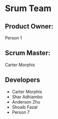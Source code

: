 # Srum Team
## Product Owner:
Person 1 
## Scrum Master:
Carter Morphis
## Developers
- Carter Morphis
- Shar Adhiambo
- Anderson Zhu
- Shoaib Fazal
- Person 7

